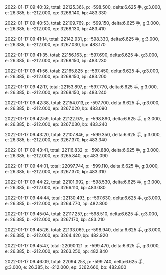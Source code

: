 2022-01-17 09:40:32, total: 22125.366, p: -598.500, delta:6.625 手, g:3.000, e: 26.385, b: -212.000, ep: 3268.140, bp: 483.330

2022-01-17 09:40:53, total: 22109.769, p: -599.150, delta:6.625 手, g:3.000, e: 26.385, b: -212.000, ep: 3268.130, bp: 483.410

2022-01-17 09:41:14, total: 22142.931, p: -598.330, delta:6.625 手, g:3.000, e: 26.385, b: -212.000, ep: 3267.030, bp: 483.170

2022-01-17 09:41:35, total: 22156.163, p: -597.690, delta:6.625 手, g:3.000, e: 26.385, b: -212.000, ep: 3268.150, bp: 483.230

2022-01-17 09:41:56, total: 22165.825, p: -597.450, delta:6.625 手, g:3.000, e: 26.385, b: -212.000, ep: 3268.150, bp: 483.200

2022-01-17 09:42:17, total: 22153.897, p: -597.770, delta:6.625 手, g:3.000, e: 26.385, b: -212.000, ep: 3268.150, bp: 483.240

2022-01-17 09:42:38, total: 22154.013, p: -597.700, delta:6.625 手, g:3.000, e: 26.385, b: -212.000, ep: 3267.020, bp: 483.090

2022-01-17 09:42:59, total: 22122.975, p: -598.890, delta:6.625 手, g:3.000, e: 26.385, b: -212.000, ep: 3267.030, bp: 483.240

2022-01-17 09:43:20, total: 22107.846, p: -599.350, delta:6.625 手, g:3.000, e: 26.385, b: -212.000, ep: 3267.370, bp: 483.340

2022-01-17 09:43:41, total: 22116.832, p: -598.880, delta:6.625 手, g:3.000, e: 26.385, b: -212.000, ep: 3265.840, bp: 483.090

2022-01-17 09:44:01, total: 22097.744, p: -599.110, delta:6.625 手, g:3.000, e: 26.385, b: -212.000, ep: 3267.370, bp: 483.310

2022-01-17 09:44:22, total: 22101.992, p: -598.530, delta:6.625 手, g:3.000, e: 26.385, b: -212.000, ep: 3266.110, bp: 483.080

2022-01-17 09:44:44, total: 22130.492, p: -597.630, delta:6.625 手, g:3.000, e: 26.385, b: -212.000, ep: 3264.770, bp: 482.800

2022-01-17 09:45:04, total: 22117.257, p: -598.510, delta:6.625 手, g:3.000, e: 26.385, b: -212.000, ep: 3267.170, bp: 483.210

2022-01-17 09:45:26, total: 22133.069, p: -598.940, delta:6.625 手, g:3.000, e: 26.385, b: -212.000, ep: 3264.420, bp: 482.920

2022-01-17 09:45:47, total: 22090.121, p: -599.470, delta:6.625 手, g:3.000, e: 26.385, b: -212.000, ep: 3263.250, bp: 482.840

2022-01-17 09:46:09, total: 22094.258, p: -599.740, delta:6.625 手, g:3.000, e: 26.385, b: -212.000, ep: 3262.660, bp: 482.800